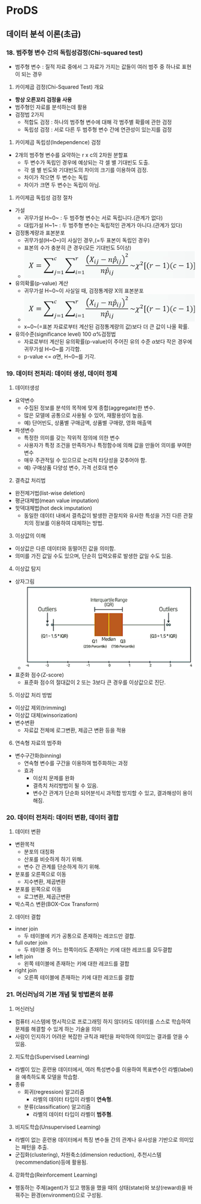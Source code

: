 # ProDS
## 데이터 분석 이론(초급) 
### 18. 범주형 변수 간의 독립성검정(Chi-squared test)
* 범주형 변수 : 질적 자료 중에서 그 자료가 가지는 값들이 여러 범주 중 하나로 표현이 되는 경우
1. 카이제곱 검정(Chi-Squared Test) 개요
  * **항상 오른꼬리 검정을 사용**
  * 범주형인 자료를 분석하는데 활용
  * 검정법 2가지
    * 적합도 검정 : 하나의 범주형 변수에 대해 각 범주별 확률에 관한 검정
    * 독립성 검정 : 서로 다른 두 범주형 변수 간에 연관성이 있는지를 검정
1. 카이제곱 독립성(Independence) 검정
  * 2개의 범주형 변수를 요약하는 r x c의 2차원 분할표
    * 두 변수가 독립인 경우에 예상되는 각 셀 별 기대빈도 도출.
    * 각 셀 별 빈도와 기대빈도의 차이의 크기를 이용하여 검정.
    * 차이가 작으면 두 변수는 독립
    * 차이가 크면 두 변수는 독립이 아님.
1. 카이제곱 독립성 검정 절차
  * 가설
    * 귀무가설 H~0~ : 두 범주형 변수는 서로 독립니다.(관계가 없다)
    * 대립가설 H~1~ : 두 범주형 변수는 독립적인 관계가 아니다.(관계가 있다)
  * 검정통계량과 표본분포
    * 귀무가설(H~0~)이 사실인 경우,(=두 표본이 독립인 경우)
    * 표본의 수가 충분히 큰 경우(모든 기대빈도 5이상)
    * ![검정통계량](../images/20230314_카이제곱검정통계량.png)
  * 유의확률(p-value) 계산
    * 귀무가설 H~0~이 사실일 때, 검정통계량 X의 표본분포
    * ![검정통계량](../images/20230314_카이제곱검정통계량.png)
    * x~0~(=표본 자료로부터 계산된 검정통계량의 값)보다 더 큰 값이 나올 확률.
  * 유의수준(significance level) 100 $\alpha$%검정법
    * 자료로부터 계산된 유의확률(p-value)이 주어진 유의 수준 $\alpha$보다 작은 경우에 귀무가설 H~0~를 기각함.
    * p-value <= $\alpha$면, H~0~를 기각.

### 19. 데이터 전처리: 데이터 생성, 데이터 정제
1. 데이터생성
  * 요약변수
    * 수집된 정보를 분석의 목적에 맞게 종합(aggregate)한 변수.
    * 많은 모델에 공통으로 사용될 수 있어, 재활용성이 높음.
    * 예) 단어빈도, 상품별 구매금액, 상품별 구매량, 영화 매출액
  * 파생변수
    * 특정한 의미를 갖는 작위적 정의에 의한 변수
    * 사용자가 특정 조건을 만족하거나 특정함수에 의해 값을 만들어 의미를 부여한 변수
    * 매우 주관적일 수 있으므로 논리적 타당성을 갖추어야 함.
    * 예) 구매상품 다양성 변수, 가격 선호대 변수
2. 결측값 처리법
  * 완전제거법(list-wise deletion)
  * 평균대체법(mean value imputation)
  * 핫덱대체법(hot deck imputation)
    * 동일한 데이터 내에서 결측값이 발생한 관찰치와 유사한 특성을 가진 다른 관찰치의 정보를 이용하여 대체하는 방법.
3. 이상값의 이해
  * 이상값은 다른 데이터와 동떨어진 값을 의미함.
  * 의미를 가진 값일 수도 있으며, 단순히 입력오류로 발생한 값일 수도 있음.
4. 이상값 탐지
  * 상자그림
    * ![상자그림](../images/20230314_상자그림.png)
  * 표준화 점수(Z-score)
    * 표준화 점수의 절대값이 2 또는 3보다 큰 경우를 이상값으로 진단.
5. 이상값 처리 방법
  * 이상값 제외(trimming)
  * 이상값 대체(winsorization)
  * 변수변환
    * 자료값 전체에 로그변환, 제곱근 변환 등을 적용
6. 연속형 자료의 범주화
  * 변수구간화(binning)
    * 연속형 변수를 구간을 이용하여 범주화하는 과정
    * 효과
      * 이상치 문제를 완화
      * 결측치 처리방법이 될 수 있음.
      * 변수간 관계가 단순화 되어분석시 과적합 방지할 수 있고, 결과해성이 용이해짐.

### 20. 데이터 전처리: 데이터 변환, 데이터 결합
1. 데이터 변환
  * 변환목적
    * 분포의 대칭화
    * 산포를 비슷하게 하기 위해.
    * 변수 간 관계를 단순하게 하기 위해.
  * 분포를 오른쪽으로 이동
    * 지수변환, 제곱변환
  * 분포를 왼쪽으로 이동
    * 로그변환, 제곱근변환
  * 박스콕스 변환(BOX-Cox Transform)
2. 데이터 결합
  * inner join
    * 두 테이블에 키가 공통으로 존재하는 레코드만 결합.
  * full outer join
    * 두 테이블 중 어느 한쪽이라도 존재하는 키에 대한 레코드를 모두결합
  * left join
    * 왼쪽 테이블에 존재하는 키에 대한 레코드를 결합
  * right join
    * 오른쪽 테이블에 존재하는 키에 대한 레코드를 결합

### 21. 머신러닝의 기본 개념 및 방법론의 분류
1. 머신러닝
  * 컴퓨터 시스템에 명시적으로 프로그래밍 하지 않더라도 데이터를 스스로 학습하여 문제를 해결할 수 있게 하는 기술을 의미
  * 사람이 인지하기 어려운 복잡한 규칙과 패턴을 파악하여 의미있는 결과를 얻을 수 있음.
2. 지도학습(Supervised Learning)
  * 라벨이 있는 훈련용 데이터에서, 여러 특성변수를 이용하여 목표변수인 라벨(label)을 예측하도록 모델을 학습함.
  * 종류
    * 회귀(regression) 알고리즘
      * 라벨의 데이터 타입이 라벨이 **연속형**.
    * 분류(classification) 알고리즘
      * 라벨의 데이터 타입이 라벨이 **범주혐**.
3. 비지도학습(Unsupervised Learning)
  * 라벨이 없는 훈련용 데이터에서 특징 변수들 간의 관계나 유사성을 기반으로 의미있는 패턴을 추출.
  * 군집화(clustering), 차원축소(dimension reduction), 추천시스템(recommendation)등에 활용됨.
4. 강화학습(Reinforcement Learning)
  * 행동하는 주체(agent)가 있고 행동을 했을 때의 상태(state)와 보상(reward)을 바꿔주는 환경(environment)으로 구성됨.

